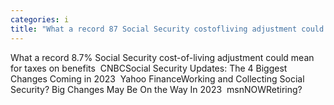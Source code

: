 ```yaml
---
categories: i
title: "What a record 87 Social Security costofliving adjustment could mean for taxes on benefits  CNBC"
---
```

What a record 8.7% Social Security cost-of-living adjustment could mean for taxes on benefits&nbsp;&nbsp;CNBCSocial Security Updates: The 4 Biggest Changes Coming in 2023&nbsp;&nbsp;Yahoo FinanceWorking and Collecting Social Security? Big Changes May Be On the Way In 2023&nbsp;&nbsp;msnNOWRetiring? 
